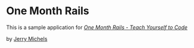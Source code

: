 # One Month Rails

This is a sample application for 
[*One Month Rails - Teach Yourself to Code*](http://onemonthrails.com)

by [Jerry Michels](http://JerryMichels.com)
